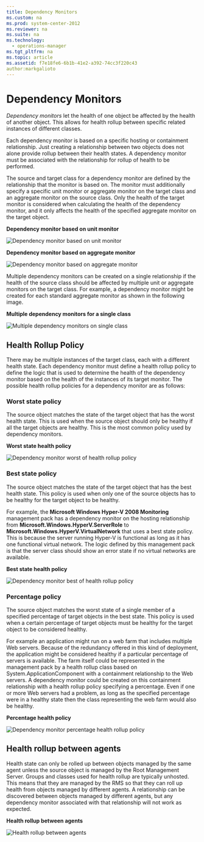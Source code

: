 ```yaml
---
title: Dependency Monitors
ms.custom: na
ms.prod: system-center-2012
ms.reviewer: na
ms.suite: na
ms.technology: 
  - operations-manager
ms.tgt_pltfrm: na
ms.topic: article
ms.assetid: f7e18fe6-6b1b-41e2-a392-74cc3f220c43
author:markgalioto
---
```

# Dependency Monitors
*Dependency monitors* let the health of one object be affected by the health of another object. This allows for health rollup between specific related instances of different classes.  
  
Each dependency monitor is based on a specific hosting or containment relationship. Just creating a relationship between two objects does not alone provide rollup between their health states. A dependency monitor must be associated with the relationship for rollup of health to be performed.  
  
The source and target class for a dependency monitor are defined by the relationship that the monitor is based on. The monitor must additionally specify a specific unit monitor or aggregate monitor on the target class and an aggregate monitor on the source class. Only the health of the target monitor is considered when calculating the health of the dependency monitor, and it only affects the health of the specified aggregate monitor on the target object.  
  
**Dependency monitor based on unit monitor**  
  
![Dependency monitor based on unit monitor](../../om/manage/media/AuthGuide_10_DependencyMonitorUnit.gif "AuthGuide_10_DependencyMonitorUnit")  
  
**Dependency monitor based on aggregate monitor**  
  
![Dependency monitor based on aggregate monitor](../../om/manage/media/AuthGuide_11_DependencyMonitorAggregate.gif "AuthGuide_11_DependencyMonitorAggregate")  
  
Multiple dependency monitors can be created on a single relationship if the health of the source class should be affected by multiple unit or aggregate monitors on the target class. For example, a dependency monitor might be created for each standard aggregate monitor as shown in the following image.  
  
**Multiple dependency monitors for a single class**  
  
![Multiple dependency monitors on single class](../../om/manage/media/AuthGuide_12_DependencyMonitorMutiple.gif "AuthGuide_12_DependencyMonitorMutiple")  
  
## Health Rollup Policy  
There may be multiple instances of the target class, each with a different health state. Each dependency monitor must define a health rollup policy to define the logic that is used to determine the health of the dependency monitor based on the health of the instances of its target monitor. The possible health rollup policies for a dependency monitor are as follows:  
  
### Worst state policy  
The source object matches the state of the target object that has the worst health state. This is used when the source object should only be healthy if all the target objects are healthy. This is the most common policy used by dependency monitors.  
  
**Worst state health policy**  
  
![Dependency monitor worst of health rollup policy](../../om/manage/media/AuthGuide_13_DependencyWorstOf.gif "AuthGuide_13_DependencyWorstOf")  
  
### Best state policy  
The source object matches the state of the target object that has the best health state. This policy is used when only one of the source objects has to be healthy for the target object to be healthy.  
  
For example, the **Microsoft Windows Hyper\-V 2008 Monitoring** management pack has a dependency monitor on the hosting relationship from **Microsoft.Windows.HyperV.ServerRole** to **Microsoft.Windows.HyperV.VirtualNetwork** that uses a best state policy. This is because the server running Hyper\-V is functional as long as it has one functional virtual network. The logic defined by this management pack is that the server class should show an error state if no virtual networks are available.  
  
**Best state health policy**  
  
![Dependency monitor best of health rollup policy](../../om/manage/media/AuthGuide_14_DependencyBestOf.gif "AuthGuide_14_DependencyBestOf")  
  
### Percentage policy  
The source object matches the worst state of a single member of a specified percentage of target objects in the best state. This policy is used when a certain percentage of target objects must be healthy for the target object to be considered healthy.  
  
For example an application might run on a web farm that includes multiple Web servers. Because of the redundancy offered in this kind of deployment, the application might be considered healthy if a particular percentage of servers is available. The farm itself could be represented in the management pack by a health rollup class based on System.ApplicationComponent with a containment relationship to the Web servers. A dependency monitor could be created on this containment relationship with a health rollup policy specifying a percentage. Even if one or more Web servers had a problem, as long as the specified percentage were in a healthy state then the class representing the web farm would also be healthy.  
  
**Percentage health policy**  
  
![Dependency monitor percentage health rollup policy](../../om/manage/media/AuthGuide_15_DependencyPercentage.gif "AuthGuide_15_DependencyPercentage")  
  
## Health rollup between agents  
Health state can only be rolled up between objects managed by the same agent unless the source object is managed by the Root Management Server. Groups and classes used for health rollup are typically unhosted. This means that they are managed by the RMS so that they can roll up health from objects managed by different agents. A relationship can be discovered between objects managed by different agents, but any dependency monitor associated with that relationship will not work as expected.  
  
**Health rollup between agents**  
  
![Health rollup between agents](../../om/manage/media/AuthGuide_16_RollupBetweenAgents.gif "AuthGuide_16_RollupBetweenAgents")  
  

